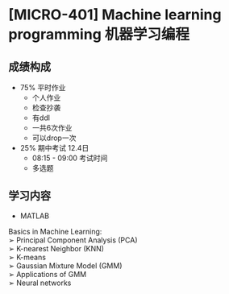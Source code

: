 # [MICRO-401] Machine learning programming 机器学习编程

## 成绩构成

- 75% 平时作业
  - 个人作业
  - 检查抄袭
  - 有ddl
  - 一共6次作业
  - 可以drop一次
- 25% 期中考试 12.4日
  - 08:15 - 09:00 考试时间
  - 多选题


## 学习内容

- MATLAB

 Basics in Machine Learning:  
➢ Principal Component Analysis (PCA)  
➢ K-nearest Neighbor (KNN)  
➢ K-means  
➢ Gaussian Mixture Model (GMM)  
➢ Applications of GMM  
➢ Neural networks  